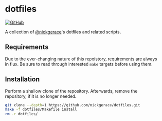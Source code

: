 # dotfiles

[![GitHub](https://img.shields.io/github/license/nickgerace/dotfiles?style=flat-square)](./LICENSE)

A collection of [@nickgerace](https://github.com/nickgerace)'s dotfiles and related scripts.

## Requirements

Due to the ever-changing nature of this repoistory, requirements are always in flux.
Be sure to read through interested ```make``` targets before using them.

## Installation

Perform a shallow clone of the repository. Afterwards, remove the repository, if it is no longer needed.

```bash
git clone --depth=1 https://github.com/nickgerace/dotfiles.git
make -f dotfiles/Makefile install
rm -r dotfiles/
```
